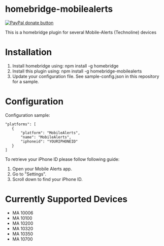 # homebridge-mobilealerts 

<span class="badge-paypal"><a href="https://www.paypal.com/cgi-bin/webscr?cmd=_s-xclick&hosted_button_id=MRG4QXJBLRV8N" title="Donate to this project using Paypal"><img src="https://img.shields.io/badge/paypal-donate-yellow.svg" alt="PayPal donate button" /></a></span>

This is a homebridge plugin for several Mobile-Alerts (Technoline) devices

# Installation
1. Install homebridge using: npm install -g homebridge
2. Install this plugin using: npm install -g homebridge-mobilealerts
3. Update your configuration file. See sample-config.json in this repository for a sample. 

# Configuration
Configuration sample:

 ```
"platforms": [
    {
        "platform": "MobileAlerts",
        "name": "MobileAlerts",
        "iphoneid": "YOURIPHONEID"
    }
]
```

To retrieve your iPhone ID please follow following guide:
1. Open your Mobile Alerts app.
2. Go to "Settings".
3. Scroll down to find your iPhone ID. 

# Currently Supported Devices
- MA 10006
- MA 10100
- MA 10200
- MA 10320
- MA 10350
- MA 10700